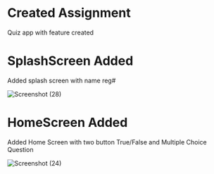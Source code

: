 # Created Assignment 
Quiz app with feature created

# SplashScreen Added
Added splash screen with name reg#

![Screenshot (28)](https://user-images.githubusercontent.com/79256743/115224503-5b72a000-a126-11eb-9d65-90fa99a6235c.png)


# HomeScreen Added
Added Home Screen with two button True/False and Multiple Choice Question

![Screenshot (24)](https://user-images.githubusercontent.com/79256743/115224304-236b5d00-a126-11eb-9b5f-0e32e9c4e279.png)

